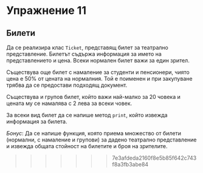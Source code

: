Упражнение 11
=============

Билети
------
Да се реализира клас `Ticket`, представящ билет за театрално представление.
Билетът съдържа информация за името на представлението и цена.
Всеки нормален билет важи за един зрител.

Съществува още билет с намаление за студенти и пенсионери,
чиято цена е 50% от цената на нормалния. Той е поименен и при закупуване трябва
да се предостави подходящ документ.

Съществува и групов билет, който важи най-малко за 20 човека
и цената му се намалява с 2 лева за всеки човек.

За всеки вид билет да се напише метод `print`, който извежда информация за
билета.

*Бонус*: Да се напише функция, която приема множество от билети
(нормални, с намаление и групови) за дадено театрално представление
и извежда общата стойност на билетите и броя на зрителите.
>>>>>>> 7e3afdeda2160f8e5b85f642c743f8a3fb3abe84
